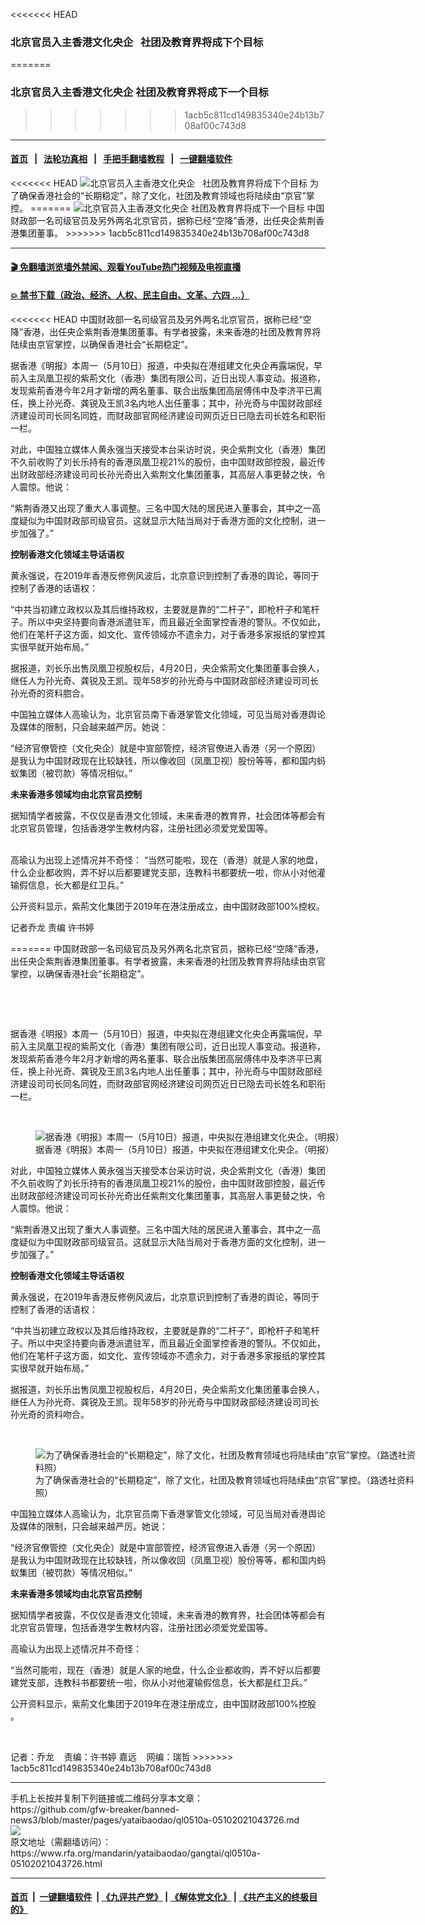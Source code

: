 <<<<<<< HEAD
### 北京官员入主香港文化央企   社团及教育界将成下个目标
=======
### 北京官员入主香港文化央企   社团及教育界将成下一个目标
>>>>>>> 1acb5c811cd149835340e24b13b708af00c743d8
------------------------

#### [首页](https://github.com/gfw-breaker/banned-news3/blob/master/README.md) &nbsp;&nbsp;|&nbsp;&nbsp; [法轮功真相](https://github.com/begood0513/basic/blob/master/README.md)  &nbsp;&nbsp;|&nbsp;&nbsp; [手把手翻墙教程](https://github.com/gfw-breaker/guides/wiki)  &nbsp;&nbsp;|&nbsp;&nbsp; [一键翻墙软件](https://github.com/gfw-breaker/nogfw/blob/master/README.md)  



<div id="headerimg">
<<<<<<< HEAD
 <img alt="北京官员入主香港文化央企   社团及教育界将成下个目标" src="https://www.rfa.org/mandarin/yataibaodao/gangtai/ql0510a-05102021043726.html/@@images/d077076e-30ff-42f2-8bfb-e6bf8e30ccdf.jpeg" title="北京官员入主香港文化央企   社团及教育界将成下个目标"/>
 <span class="lead_image_caption">
  为了确保香港社会的“长期稳定”，除了文化，社团及教育领域也将陆续由“京官”掌控。
=======
 <img alt="北京官员入主香港文化央企   社团及教育界将成下一个目标" src="https://www.rfa.org/mandarin/yataibaodao/gangtai/ql0510a-05102021043726.html/@@images/cc318b2c-57eb-4b05-8626-4be84fc0c154.jpeg" title="北京官员入主香港文化央企   社团及教育界将成下一个目标"/>
 <span class="lead_image_caption">
  中国财政部一名司级官员及另外两名北京官员，据称已经“空降”香港，出任央企紫荆香港集团董事。
>>>>>>> 1acb5c811cd149835340e24b13b708af00c743d8
 </span>
 <!-- zoomattribute -->
</div>

<hr/>


#### [ 🎬  免翻墙浏览墙外禁闻、观看YouTube热门视频及电视直播](https://github.com/gfw-breaker/HelloWorld)

#### [ 💥  禁书下载（政治、经济、人权、民主自由、文革、六四 ...）](https://github.com/gfw-breaker/books/blob/master/README.md)

<div id="storytext">
 <p>
<<<<<<< HEAD
  <span style="font-weight: 400;">
   中国财政部一名司级官员及另外两名北京官员，据称已经“空降”香港，出任央企紫荆香港集团董事。有学者披露，未来香港的社团及教育界将陆续由京官掌控，以确保香港社会“长期稳定”。
  </span>
 </p>
 <p>
  <span style="font-weight: 400;">
   据香港《明报》本周一（5月10日）报道，中央拟在港组建文化央企再露端倪，早前入主凤凰卫视的紫荊文化（香港）集团有限公司，近日出现人事变动。报道称，发现紫荊香港今年2月才新增的两名董事、联合出版集团高层傅伟中及李济平已离任，换上孙光奇、龚锐及王凯3名内地人出任董事；其中，孙光奇与中国财政部经济建设司司长同名同姓，而财政部官网经济建设司网页近日已隐去司长姓名和职衔一栏。
  </span>
 </p>
 <p>
  <span style="font-weight: 400;">
   对此，中国独立媒体人黄永强当天接受本台采访时说，央企紫荆文化（香港）集团不久前收购了刘长乐持有的香港凤凰卫视21%的股份，由中国财政部控股，最近传出财政部经济建设司司长孙光奇出入紫荆文化集团董事，其高层人事更替之快，令人震惊。他说：
  </span>
 </p>
 <p>
  <span style="font-weight: 400;">
   “紫荆香港又出现了重大人事调整。三名中国大陆的居民进入董事会，其中之一高度疑似为中国财政部司级官员。这就显示大陆当局对于香港方面的文化控制，进一步加强了。”
  </span>
 </p>
 <p>
  <b>
   控制香港文化领域主导话语权
  </b>
 </p>
 <p>
  <span style="font-weight: 400;">
   黄永强说，在2019年香港反修例风波后，北京意识到控制了香港的舆论，等同于控制了香港的话语权：
  </span>
 </p>
 <p>
  <span style="font-weight: 400;">
   “中共当初建立政权以及其后维持政权，主要就是靠的“二杆子”，即枪杆子和笔杆子。所以中央坚持要向香港派遣驻军，而且最近全面掌控香港的警队。不仅如此，他们在笔杆子这方面，如文化、宣传领域亦不遗余力，对于香港多家报纸的掌控其实很早就开始布局。”
  </span>
 </p>
 <p>
  <span style="font-weight: 400;">
   据报道，刘长乐出售凤凰卫视股权后，4月20日，央企紫荊文化集团董事会换人，继任人为孙光奇、龚锐及王凯。现年58岁的孙光奇与中国财政部经济建设司司长孙光奇的资料脗合。
  </span>
 </p>
 <p>
  <span style="font-weight: 400;">
   中国独立媒体人高瑜认为，北京官员南下香港掌管文化领域，可见当局对香港舆论及媒体的限制，只会越来越严厉。她说：
  </span>
 </p>
 <p>
  <span style="font-weight: 400;">
   “经济官僚管控（文化央企）就是中宣部管控，经济官僚进入香港（另一个原因）是我认为中国财政现在比较缺钱，所以像收回（凤凰卫视）股份等等，都和国内蚂蚁集团（被罚款）等情况相似。”
  </span>
 </p>
 <p>
  <b>
   未来香港多领域均由北京官员控制
  </b>
 </p>
 <p>
  <span style="font-weight: 400;">
   据知情学者披露，不仅仅是香港文化领域，未来香港的教育界，社会团体等都会有北京官员管理，包括香港学生教材内容，注册社团必须爱党爱国等。
  </span>
 </p>
 <p>
  <br/>
  <span style="font-weight: 400;">
   高瑜认为出现上述情况并不奇怪：
  </span>
  <span style="font-weight: 400;">
   “当然可能啦，现在（香港）就是人家的地盘，什么企业都收购，弄不好以后都要建党支部，连教科书都要统一啦，你从小对他灌输假信息，长大都是红卫兵。”
  </span>
 </p>
 <p>
  <span style="font-weight: 400;">
   公开资料显示，紫荊文化集团于2019年在港注册成立，由中国财政部100%控权。
  </span>
 </p>
 <p>
 </p>
 <p>
  <span style="font-weight: 400;">
   记者乔龙 责编 许书婷
  </span>
 </p>
 <p>
=======
  中国财政部一名司级官员及另外两名北京官员，据称已经“空降”香港，出任央企紫荆香港集团董事。有学者披露，未来香港的社团及教育界将陆续由京官掌控，以确保香港社会“长期稳定”。
 </p>
 <p>
  <br/>
 </p>
 <p>
  <br/>
 </p>
 <p>
  据香港《明报》本周一（5月10日）报道，中央拟在港组建文化央企再露端倪，早前入主凤凰卫视的紫荊文化（香港）集团有限公司，近日出现人事变动。报道称，发现紫荊香港今年2月才新增的两名董事、联合出版集团高层傅伟中及李济平已离任，换上孙光奇、龚锐及王凯3名内地人出任董事；其中，孙光奇与中国财政部经济建设司司长同名同姓，而财政部官网经济建设司网页近日已隐去司长姓名和职衔一栏。
 </p>
 <p>
  <br/>
 </p>
 <p>
  <figure class="image-richtext image-inline captioned" style="width:1200px;">
   <img alt="据香港《明报》本周一（5月10日）报道，中央拟在港组建文化央企。（明报）" src="https://www.rfa.org/mandarin/yataibaodao/gangtai/ql0510a-05102021043726.html/xuuuykx.jpg/@@images/6c66432e-bc6d-4572-95b3-0e3477861dc6.jpeg" title="XUUUYkX.jpg"/>
   <figcaption class="image-caption">
    据香港《明报》本周一（5月10日）报道，中央拟在港组建文化央企。（明报）
   </figcaption>
   <small>
   </small>
  </figure>
 </p>
 <p>
  对此，中国独立媒体人黄永强当天接受本台采访时说，央企紫荆文化（香港）集团不久前收购了刘长乐持有的香港凤凰卫视21%的股份，由中国财政部控股，最近传出财政部经济建设司司长孙光奇出任紫荆文化集团董事，其高层人事更替之快，令人震惊。他说：
 </p>
 <p>
  “紫荆香港又出现了重大人事调整。三名中国大陆的居民进入董事会，其中之一高度疑似为中国财政部司级官员。这就显示大陆当局对于香港方面的文化控制，进一步加强了。”
 </p>
 <p>
  <strong>
   控制香港文化领域主导话语权
  </strong>
 </p>
 <p>
  黄永强说，在2019年香港反修例风波后，北京意识到控制了香港的舆论，等同于控制了香港的话语权：
 </p>
 <p>
  “中共当初建立政权以及其后维持政权，主要就是靠的“二杆子”，即枪杆子和笔杆子。所以中央坚持要向香港派遣驻军，而且最近全面掌控香港的警队。不仅如此，他们在笔杆子这方面，如文化、宣传领域亦不遗余力，对于香港多家报纸的掌控其实很早就开始布局。”
 </p>
 <p>
  据报道，刘长乐出售凤凰卫视股权后，4月20日，央企紫荊文化集团董事会换人，继任人为孙光奇、龚锐及王凯。现年58岁的孙光奇与中国财政部经济建设司司长孙光奇的资料吻合。
 </p>
 <p>
  <br/>
 </p>
 <p>
  <figure class="image-richtext image-inline captioned" style="width:620px;">
   <img alt="为了确保香港社会的“长期稳定”，除了文化，社团及教育领域也将陆续由“京官”掌控。（路透社资料照）" src="https://www.rfa.org/mandarin/yataibaodao/gangtai/ql0510a-05102021043726.html/e906cba4-26b7-4977-bd79-21a64ad82d51.jpeg/@@images/d2172123-eb8d-474f-880b-0b2607eeb13a.jpeg" title="e906cba4-26b7-4977-bd79-21a64ad82d51.jpeg"/>
   <figcaption class="image-caption">
    为了确保香港社会的“长期稳定”，除了文化，社团及教育领域也将陆续由“京官”掌控。（路透社资料照）
   </figcaption>
   <small>
   </small>
  </figure>
 </p>
 <p>
  中国独立媒体人高瑜认为，北京官员南下香港掌管文化领域，可见当局对香港舆论及媒体的限制，只会越来越严厉。她说：
 </p>
 <p>
  “经济官僚管控（文化央企）就是中宣部管控，经济官僚进入香港（另一个原因）是我认为中国财政现在比较缺钱，所以像收回（凤凰卫视）股份等等，都和国内蚂蚁集团（被罚款）等情况相似。”
 </p>
 <p>
  <strong>
   未来香港多领域均由北京官员控制
  </strong>
 </p>
 <p>
  据知情学者披露，不仅仅是香港文化领域，未来香港的教育界，社会团体等都会有北京官员管理，包括香港学生教材内容，注册社团必须爱党爱国等。
 </p>
 <p>
  高瑜认为出现上述情况并不奇怪：
 </p>
 <p>
  “当然可能啦，现在（香港）就是人家的地盘，什么企业都收购，弄不好以后都要建党支部，连教科书都要统一啦，你从小对他灌输假信息，长大都是红卫兵。”
 </p>
 <p>
  公开资料显示，紫荊文化集团于2019年在港注册成立，由中国财政部100%控股 。
 </p>
 <p>
  <br/>
 </p>
 <p>
  记者：乔龙    责编：许书婷 嘉远    网编：瑞哲
>>>>>>> 1acb5c811cd149835340e24b13b708af00c743d8
 </p>
</div>

<hr/>
手机上长按并复制下列链接或二维码分享本文章：<br/>
https://github.com/gfw-breaker/banned-news3/blob/master/pages/yataibaodao/ql0510a-05102021043726.md <br/>
<a href='https://github.com/gfw-breaker/banned-news3/blob/master/pages/yataibaodao/ql0510a-05102021043726.md'><img src='https://github.com/gfw-breaker/banned-news3/blob/master/pages/yataibaodao/ql0510a-05102021043726.md.png'/></a> <br/>
原文地址（需翻墙访问）：https://www.rfa.org/mandarin/yataibaodao/gangtai/ql0510a-05102021043726.html


------------------------
#### [首页](https://github.com/gfw-breaker/banned-news3/blob/master/README.md) &nbsp;|&nbsp; [一键翻墙软件](https://github.com/gfw-breaker/nogfw/blob/master/README.md) &nbsp;| [《九评共产党》](https://github.com/gfw-breaker/9ping.md/blob/master/README.md#九评之一评共产党是什么) | [《解体党文化》](https://github.com/gfw-breaker/jtdwh.md/blob/master/README.md) | [《共产主义的终极目的》](https://github.com/gfw-breaker/gczydzjmd.md/blob/master/README.md)


<img src='http://gfw-breaker.win/banned-news3/pages/yataibaodao/ql0510a-05102021043726.md' width='0px' height='0px'/>